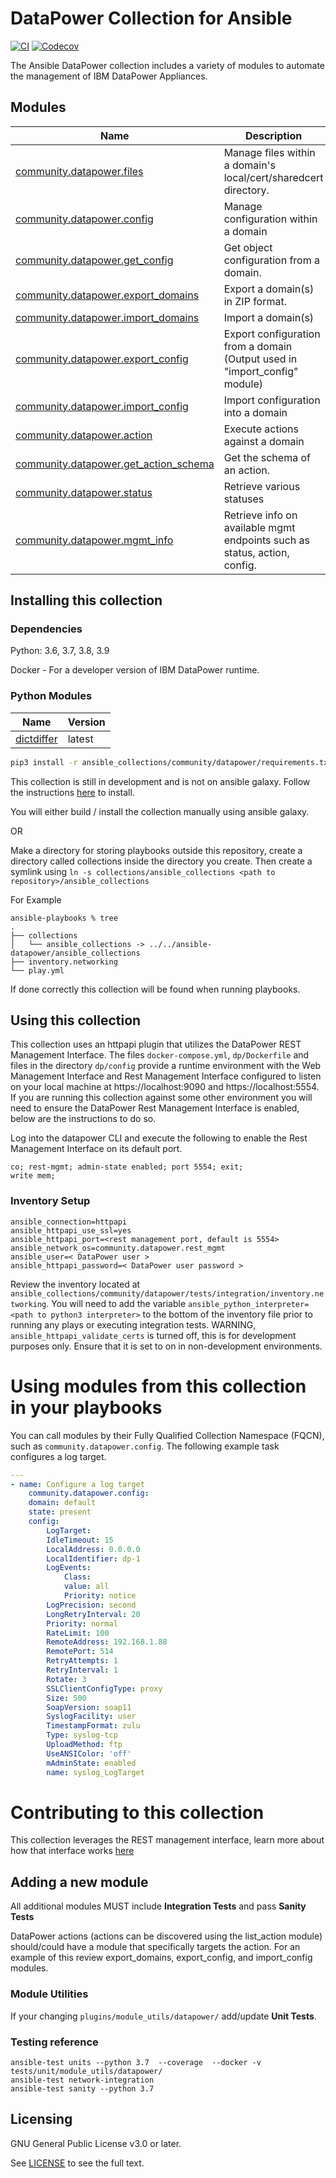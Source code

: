 # DataPower Collection for Ansible
<!-- Add CI and code coverage badges here. Samples included below. -->
[![CI](https://github.com/br35ba56/ansible-datapower/workflows/CI/badge.svg?event=push)](https://github.com/br35ba56/ansible-datapower/actions) [![Codecov](https://img.shields.io/codecov/c/github/br35ba56/ansible-datapower)](https://codecov.io/gh/br35ba56/ansible-datapower)

The Ansible DataPower collection includes a variety of modules to automate
the management of IBM DataPower Appliances.


## Modules
Name | Description
--- | ---
[community.datapower.files]()|Manage files within a domain's local/cert/sharedcert directory.
[community.datapower.config]()|Manage configuration within a domain
[community.datapower.get_config]()|Get object configuration from a domain.
[community.datapower.export_domains]()|Export a domain(s) in ZIP format.
[community.datapower.import_domains]()|Import a domain(s)
[community.datapower.export_config]()|Export configuration from a domain (Output used in "import_config" module)
[community.datapower.import_config]()|Import configuration into a domain
[community.datapower.action]()|Execute actions against a domain
[community.datapower.get_action_schema]()|Get the schema of an action.
[community.datapower.status]()|Retrieve various statuses
[community.datapower.mgmt_info]()|Retrieve info on available mgmt endpoints such as status, action, config.


## Installing this collection

### Dependencies
Python: 3.6, 3.7, 3.8, 3.9

Docker - For a developer version of IBM DataPower runtime.

### Python Modules
Name | Version
--- | ---
[dictdiffer](https://github.com/inveniosoftware/dictdiffer)| latest

```bash
pip3 install -r ansible_collections/community/datapower/requirements.txt
```

This collection is still in development and is not on ansible galaxy.  Follow the instructions [here](https://cn-ansibledoc.readthedocs.io/zh_CN/latest/user_guide/collections_using.html) to install.

You will either build / install the collection manually using ansible galaxy.

OR

Make a directory for storing playbooks outside this repository, create a directory called collections inside the directory you create.  Then create a symlink using `ln -s collections/ansible_collections <path to repository>/ansible_collections`

For Example
 ```
ansible-playbooks % tree
.
├── collections
│   └── ansible_collections -> ../../ansible-datapower/ansible_collections
├── inventory.networking
└── play.yml
 ```
If done correctly this collection will be found when running playbooks.

## Using this collection
This collection uses an httpapi plugin that utilizes the DataPower REST Management Interface.  The files `docker-compose.yml`,  `dp/Dockerfile` and files in the directory `dp/config` provide a runtime environment with the Web Management Interface and Rest Management Interface configured to listen on your local machine at https://localhost:9090 and https://localhost:5554.  If you are running this collection against some other environment you will need to ensure the DataPower Rest Management Interface is enabled, below are the instructions to do so.

Log into the datapower CLI and execute the following to enable the Rest Management Interface on its default port.
```
co; rest-mgmt; admin-state enabled; port 5554; exit;
write mem;
```
### Inventory Setup

```
ansible_connection=httpapi
ansible_httpapi_use_ssl=yes
ansible_httpapi_port=<rest management port, default is 5554>
ansible_network_os=community.datapower.rest_mgmt
ansible_user=< DataPower user >
ansible_httpapi_password=< DataPower user password >
```
Review the inventory located at `ansible_collections/community/datapower/tests/integration/inventory.networking`.  You will need to add the variable `ansible_python_interpreter=<path to python3 interpreter>` to the bottom of the inventory file prior to running any plays or executing integration tests.  WARNING, `ansible_httpapi_validate_certs` is turned off, this is for development purposes only.  Ensure that it is set to on in non-development environments.

# Using modules from this collection in your playbooks

You can call modules by their Fully Qualified Collection Namespace (FQCN), such as `community.datapower.config`.
The following example task configures a log target.

```yaml
---
- name: Configure a log target
    community.datapower.config:
    domain: default
    state: present
    config:
        LogTarget:
        IdleTimeout: 15
        LocalAddress: 0.0.0.0
        LocalIdentifier: dp-1
        LogEvents:
            Class:
            value: all
            Priority: notice
        LogPrecision: second
        LongRetryInterval: 20
        Priority: normal
        RateLimit: 100
        RemoteAddress: 192.168.1.88
        RemotePort: 514
        RetryAttempts: 1
        RetryInterval: 1
        Rotate: 3
        SSLClientConfigType: proxy
        Size: 500
        SoapVersion: soap11
        SyslogFacility: user
        TimestampFormat: zulu
        Type: syslog-tcp
        UploadMethod: ftp
        UseANSIColor: 'off'
        mAdminState: enabled
        name: syslog_LogTarget
```

# Contributing to this collection
This collection leverages the REST management interface, learn more about how that interface works [here](https://www.ibm.com/support/pages/part-1-introduction-rest-management-interface-and-status-monitoring)

## Adding a new module

All additional modules MUST include **Integration Tests** and pass **Sanity Tests**

DataPower actions (actions can be discovered using the list_action module) should/could have a module that specifically targets the action.  For an example of this review export_domains, export_config, and import_config modules.

### Module Utilities

If your changing `plugins/module_utils/datapower/` add/update **Unit Tests**.


### Testing reference

```
ansible-test units --python 3.7  --coverage  --docker -v tests/unit/module_utils/datapower/
ansible-test network-integration
ansible-test sanity --python 3.7
```
## Licensing

GNU General Public License v3.0 or later.

See [LICENSE](https://www.gnu.org/licenses/gpl-3.0.txt) to see the full text.
